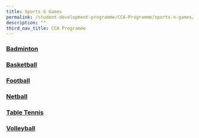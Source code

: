 ```yaml
---
title: Sports & Games
permalink: /student-development-programme/CCA-Programme/sports-n-games/
description: ""
third_nav_title: CCA Programme
---
```

### [Badminton](/cca-programme/Sports-and-Games/badminton/)
### [Basketball](/cca-programme/Sports-and-Games/basketball/)
### [Football](/cca-programme/Sports-and-Games/football/)
### [Netball](/cca-programme/Sports-and-Games/netball/)
### [Table Tennis](/cca-programme/Sports-and-Games/table-tennis/)
### [Volleyball](/cca-programme/Sports-and-Games/volleyball/)